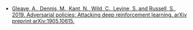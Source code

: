 - [Gleave, A., Dennis, M., Kant, N., Wild, C., Levine, S. and Russell, S., 2019. Adversarial policies: Attacking deep reinforcement learning. arXiv preprint arXiv:1905.10615.](gleave_et_al_2020.md)